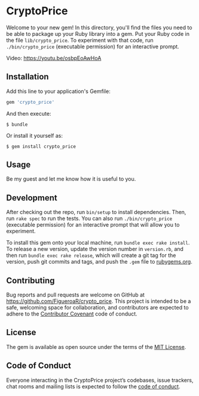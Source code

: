# CryptoPrice

Welcome to your new gem! In this directory, you'll find the files you need to be able to package up your Ruby library into a gem. Put your Ruby code in the file `lib/crypto_price`. To experiment with that code, run `./bin/crypto_price` (executable permission) for an interactive prompt.

Video: https://youtu.be/osbpEoAwHoA

## Installation

Add this line to your application's Gemfile:

```ruby
gem 'crypto_price'
```

And then execute:

    $ bundle

Or install it yourself as:

    $ gem install crypto_price

## Usage

Be my guest and let me know how it is useful to you.

## Development

After checking out the repo, run `bin/setup` to install dependencies. Then, run `rake spec` to run the tests. You can also run `./bin/crypto_price` (executable permission) for an interactive prompt that will allow you to experiment.

To install this gem onto your local machine, run `bundle exec rake install`. To release a new version, update the version number in `version.rb`, and then run `bundle exec rake release`, which will create a git tag for the version, push git commits and tags, and push the `.gem` file to [rubygems.org](https://rubygems.org).

## Contributing

Bug reports and pull requests are welcome on GitHub at https://github.com/FigueroaR/crypto_price. This project is intended to be a safe, welcoming space for collaboration, and contributors are expected to adhere to the [Contributor Covenant](http://contributor-covenant.org) code of conduct.

## License

The gem is available as open source under the terms of the [MIT License](https://opensource.org/licenses/MIT).

## Code of Conduct

Everyone interacting in the CryptoPrice project’s codebases, issue trackers, chat rooms and mailing lists is expected to follow the [code of conduct](https://github.com/FigueroaR/crypto_price/blob/master/CODE_OF_CONDUCT.md).

